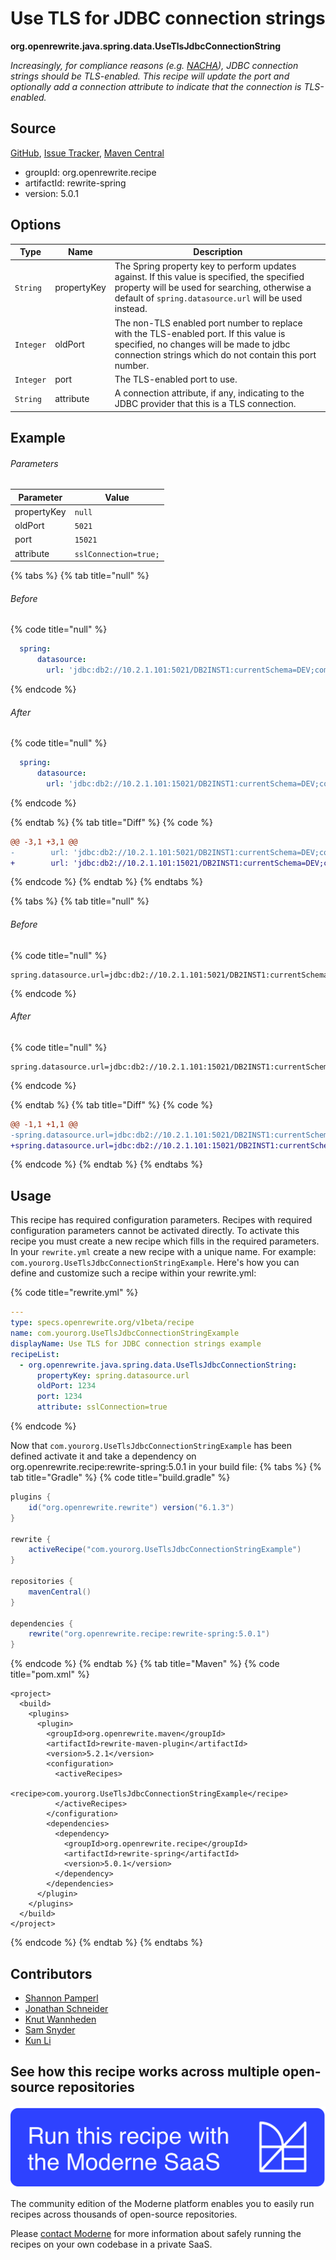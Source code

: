 # Use TLS for JDBC connection strings

**org.openrewrite.java.spring.data.UseTlsJdbcConnectionString**

_Increasingly, for compliance reasons (e.g. [NACHA](https://www.nacha.org/sites/default/files/2022-06/End_User_Briefing_Supplementing_Data_Security_UPDATED_FINAL.pdf)), JDBC connection strings should be TLS-enabled. This recipe will update the port and optionally add a connection attribute to indicate that the connection is TLS-enabled._

## Source

[GitHub](https://github.com/openrewrite/rewrite-spring/blob/main/src/main/java/org/openrewrite/java/spring/data/UseTlsJdbcConnectionString.java), [Issue Tracker](https://github.com/openrewrite/rewrite-spring/issues), [Maven Central](https://central.sonatype.com/artifact/org.openrewrite.recipe/rewrite-spring/5.0.1/jar)

* groupId: org.openrewrite.recipe
* artifactId: rewrite-spring
* version: 5.0.1

## Options

| Type | Name | Description |
| -- | -- | -- |
| `String` | propertyKey | The Spring property key to perform updates against. If this value is specified, the specified property will be used for searching, otherwise a default of `spring.datasource.url` will be used instead. |
| `Integer` | oldPort | The non-TLS enabled port number to replace with the TLS-enabled port. If this value is specified, no changes will be made to jdbc connection strings which do not contain this port number.  |
| `Integer` | port | The TLS-enabled port to use. |
| `String` | attribute | A connection attribute, if any, indicating to the JDBC provider that this is a TLS connection. |

## Example

###### Parameters
| Parameter | Value |
| -- | -- |
|propertyKey|`null`|
|oldPort|`5021`|
|port|`15021`|
|attribute|`sslConnection=true;`|


{% tabs %}
{% tab title="null" %}

###### Before
{% code title="null" %}
```yaml
  spring:
      datasource:
        url: 'jdbc:db2://10.2.1.101:5021/DB2INST1:currentSchema=DEV;commandTimeout=30;'
```
{% endcode %}

###### After
{% code title="null" %}
```yaml
  spring:
      datasource:
        url: 'jdbc:db2://10.2.1.101:15021/DB2INST1:currentSchema=DEV;commandTimeout=30;sslConnection=true;'
```
{% endcode %}

{% endtab %}
{% tab title="Diff" %}
{% code %}
```diff
@@ -3,1 +3,1 @@
-        url: 'jdbc:db2://10.2.1.101:5021/DB2INST1:currentSchema=DEV;commandTimeout=30;'
+        url: 'jdbc:db2://10.2.1.101:15021/DB2INST1:currentSchema=DEV;commandTimeout=30;sslConnection=true;'
```
{% endcode %}
{% endtab %}
{% endtabs %}

{% tabs %}
{% tab title="null" %}

###### Before
{% code title="null" %}
```properties
spring.datasource.url=jdbc:db2://10.2.1.101:5021/DB2INST1:currentSchema=DEV;commandTimeout=30;
```
{% endcode %}

###### After
{% code title="null" %}
```properties
spring.datasource.url=jdbc:db2://10.2.1.101:15021/DB2INST1:currentSchema=DEV;commandTimeout=30;sslConnection=true;
```
{% endcode %}

{% endtab %}
{% tab title="Diff" %}
{% code %}
```diff
@@ -1,1 +1,1 @@
-spring.datasource.url=jdbc:db2://10.2.1.101:5021/DB2INST1:currentSchema=DEV;commandTimeout=30;
+spring.datasource.url=jdbc:db2://10.2.1.101:15021/DB2INST1:currentSchema=DEV;commandTimeout=30;sslConnection=true;
```
{% endcode %}
{% endtab %}
{% endtabs %}


## Usage

This recipe has required configuration parameters. Recipes with required configuration parameters cannot be activated directly. To activate this recipe you must create a new recipe which fills in the required parameters. In your `rewrite.yml` create a new recipe with a unique name. For example: `com.yourorg.UseTlsJdbcConnectionStringExample`.
Here's how you can define and customize such a recipe within your rewrite.yml:

{% code title="rewrite.yml" %}
```yaml
---
type: specs.openrewrite.org/v1beta/recipe
name: com.yourorg.UseTlsJdbcConnectionStringExample
displayName: Use TLS for JDBC connection strings example
recipeList:
  - org.openrewrite.java.spring.data.UseTlsJdbcConnectionString:
      propertyKey: spring.datasource.url
      oldPort: 1234
      port: 1234
      attribute: sslConnection=true
```
{% endcode %}

Now that `com.yourorg.UseTlsJdbcConnectionStringExample` has been defined activate it and take a dependency on org.openrewrite.recipe:rewrite-spring:5.0.1 in your build file:
{% tabs %}
{% tab title="Gradle" %}
{% code title="build.gradle" %}
```groovy
plugins {
    id("org.openrewrite.rewrite") version("6.1.3")
}

rewrite {
    activeRecipe("com.yourorg.UseTlsJdbcConnectionStringExample")
}

repositories {
    mavenCentral()
}

dependencies {
    rewrite("org.openrewrite.recipe:rewrite-spring:5.0.1")
}
```
{% endcode %}
{% endtab %}
{% tab title="Maven" %}
{% code title="pom.xml" %}
```markup
<project>
  <build>
    <plugins>
      <plugin>
        <groupId>org.openrewrite.maven</groupId>
        <artifactId>rewrite-maven-plugin</artifactId>
        <version>5.2.1</version>
        <configuration>
          <activeRecipes>
            <recipe>com.yourorg.UseTlsJdbcConnectionStringExample</recipe>
          </activeRecipes>
        </configuration>
        <dependencies>
          <dependency>
            <groupId>org.openrewrite.recipe</groupId>
            <artifactId>rewrite-spring</artifactId>
            <version>5.0.1</version>
          </dependency>
        </dependencies>
      </plugin>
    </plugins>
  </build>
</project>
```
{% endcode %}
{% endtab %}
{% endtabs %}

## Contributors
* [Shannon Pamperl](shanman190@gmail.com)
* [Jonathan Schneider](jkschneider@gmail.com)
* [Knut Wannheden](knut@moderne.io)
* [Sam Snyder](sam@moderne.io)
* [Kun Li](122563761+kunli2@users.noreply.github.com)


## See how this recipe works across multiple open-source repositories

[![Moderne Link Image](/.gitbook/assets/ModerneRecipeButton.png)](https://public.moderne.io/recipes/org.openrewrite.java.spring.data.UseTlsJdbcConnectionString)

The community edition of the Moderne platform enables you to easily run recipes across thousands of open-source repositories.

Please [contact Moderne](https://moderne.io/product) for more information about safely running the recipes on your own codebase in a private SaaS.
